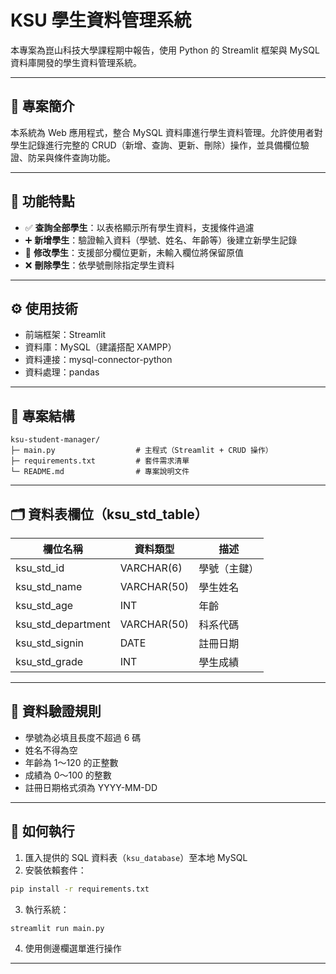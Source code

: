 # KSU 學生資料管理系統

本專案為崑山科技大學課程期中報告，使用 Python 的 Streamlit 框架與 MySQL 資料庫開發的學生資料管理系統。

---

## 📌 專案簡介

本系統為 Web 應用程式，整合 MySQL 資料庫進行學生資料管理。允許使用者對學生記錄進行完整的 CRUD（新增、查詢、更新、刪除）操作，並具備欄位驗證、防呆與條件查詢功能。

---

## 🧩 功能特點

- ✅ **查詢全部學生**：以表格顯示所有學生資料，支援條件過濾
- ➕ **新增學生**：驗證輸入資料（學號、姓名、年齡等）後建立新學生記錄
- 📝 **修改學生**：支援部分欄位更新，未輸入欄位將保留原值
- ❌ **刪除學生**：依學號刪除指定學生資料

---

## ⚙️ 使用技術

- 前端框架：Streamlit
- 資料庫：MySQL（建議搭配 XAMPP）
- 資料連接：mysql-connector-python
- 資料處理：pandas

---

## 📁 專案結構

```
ksu-student-manager/
├─ main.py                  # 主程式（Streamlit + CRUD 操作）
├─ requirements.txt         # 套件需求清單
└─ README.md                # 專案說明文件

```

---

## 🗂 資料表欄位（ksu_std_table）

| 欄位名稱           | 資料類型    | 描述             |
|--------------------|-------------|------------------|
| ksu_std_id         | VARCHAR(6)  | 學號（主鍵）     |
| ksu_std_name       | VARCHAR(50) | 學生姓名         |
| ksu_std_age        | INT         | 年齡             |
| ksu_std_department | VARCHAR(50) | 科系代碼         |
| ksu_std_signin     | DATE        | 註冊日期         |
| ksu_std_grade      | INT         | 學生成績         |

---

## 🧪 資料驗證規則

- 學號為必填且長度不超過 6 碼
- 姓名不得為空
- 年齡為 1～120 的正整數
- 成績為 0～100 的整數
- 註冊日期格式須為 YYYY-MM-DD

---

## 🚀 如何執行

1. 匯入提供的 SQL 資料表（`ksu_database`）至本地 MySQL
2. 安裝依賴套件：
```bash
pip install -r requirements.txt
```
3. 執行系統：
```bash
streamlit run main.py
```
4. 使用側邊欄選單進行操作

---

